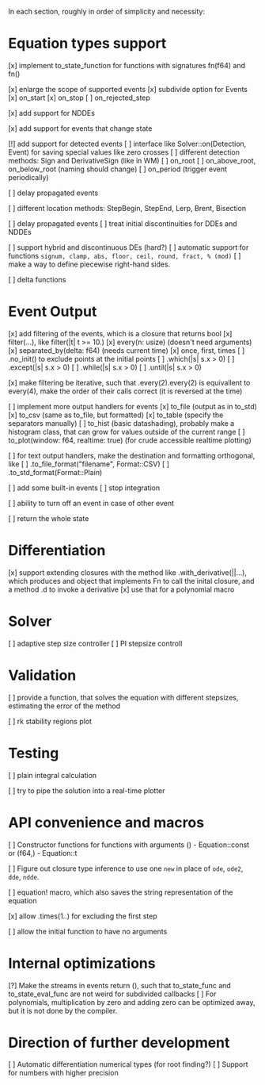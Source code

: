 In each section, roughly in order of simplicity and necessity:

# Equation types support

[x] implement to_state_function for functions with signatures fn(f64) and fn()

[x] enlarge the scope of supported events
    [x] subdivide option for Events
    [x] on_start
    [x] on_stop
    [ ] on_rejected_step

[x] add support for NDDEs

[x] add support for events that change state

[!] add support for detected events
    [ ] interface like Solver::on(Detection, Event) for saving special values like zero crosses
    [ ] different detection methods: Sign and DerivativeSign (like in WM)
    [ ] on_root
    [ ] on_above_root, on_below_root (naming should change)
    [ ] on_period (trigger event periodically)

[ ] delay propagated events

[ ] different location methods: StepBegin, StepEnd, Lerp, Brent, Bisection

[ ] delay propagated events
    [ ] treat initial discontinuities for DDEs and NDDEs

[ ] support hybrid and discontinuous DEs (hard?)
    [ ] automatic support for functions `signum, clamp, abs, floor, ceil, round, fract, % (mod)`
    [ ] make a way to define piecewise right-hand sides.

[ ] delta functions


# Event Output

[x] add filtering of the events, which is a closure that returns bool
    [x] filter(...), like filter(|t| t >= 10.)
    [x] every(n: usize) (doesn't need arguments)
    [x] separated_by(delta: f64) (needs current time)
    [x] once, first, times
    [ ] .no_init() to exclude points at the initial points 
    [ ] .which(|s| s.x > 0)
    [ ] .except(|s| s.x > 0)
    [ ] .while(|s| s.x > 0)
    [ ] .until(|s| s.x > 0)

[x] make filtering be iterative, such that .every(2).every(2) is equivallent to every(4), make the order of their calls correct (it is reversed at the time)

[ ] implement more output handlers for events
    [x] to_file (output as in to_std)
    [x] to_csv (same as to_file, but formatted)
    [x] to_table (specify the separators manually)
    [ ] to_hist (basic datashading), probably make a histogram class, that can grow for values outside of the current range
    [ ] to_plot(window: f64, realtime: true) (for crude accessible realtime plotting)

[ ] for text output handlers, make the destination and formatting orthogonal, like
    [ ] .to_file_format("filename", Format::CSV)
    [ ] .to_std_format(Format::Plain)

[ ] add some built-in events
    [ ] stop integration

[ ] ability to turn off an event in case of other event

[ ] return the whole state

# Differentiation

[x] support extending closures with the method like .with_derivative(||...), which produces and object that implements Fn to call the inital closure, and a method .d to invoke a derivative
[x] use that for a polynomial macro

# Solver

[ ] adaptive step size controller
    [ ] PI stepsize controll

# Validation

[ ] provide a function, that solves the equation with different stepsizes, estimating the error of the method

[ ] rk stability regions plot

# Testing

[ ] plain integral calculation

[ ] try to pipe the solution into a real-time plotter



# API convenience and macros

[ ] Constructor functions for functions with arguments () - Equation::const or (f64,) - Equation::t

[ ] Figure out closure type inference to use one `new` in place of `ode`, `ode2`, `dde`, `ndde`.

[ ] equation! macro, which also saves the string representation of the equation

[x] allow .times(1..) for excluding the first step

[ ] allow the initial function to have no arguments

# Internal optimizations

[?] Make the streams in events return (), such that to_state_func and to_state_eval_func are not weird for subdivided callbacks
[ ] For polynomials, multiplication by zero and adding zero can be optimized away, but it is not done by the compiler.

# Direction of further development

[ ] Automatic differentiation numerical types (for root finding?)
[ ] Support for numbers with higher precision

